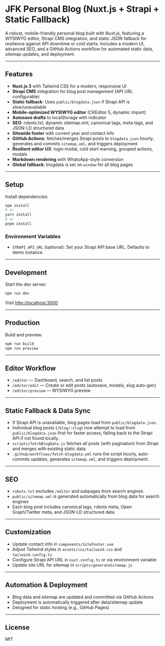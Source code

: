 # JFK Personal Blog (Nuxt.js + Strapi + Static Fallback)

A robust, mobile-friendly personal blog built with Nuxt.js, featuring a WYSIWYG editor, Strapi CMS integration, and static JSON fallback for resilience against API downtime or cold starts. Includes a modern UI, advanced SEO, and a GitHub Actions workflow for automated static data, sitemap updates, and deployment.

---

## Features

- **Nuxt.js 3** with Tailwind CSS for a modern, responsive UI
- **Strapi CMS** integration for blog post management (API URL configurable)
- **Static fallback**: Uses `public/blogdata.json` if Strapi API is slow/unavailable
- **Mobile-optimized WYSIWYG editor** (CKEditor 5, dynamic import)
- **Autosave drafts** to localStorage with indicator
- **SEO**: robots.txt, dynamic sitemap.xml, canonical tags, meta tags, and JSON-LD structured data
- **Sitewide footer** with current year and contact info
- **GitHub Actions**: fetches/merges Strapi posts to `blogdata.json` hourly, generates and commits `sitemap.xml`, and triggers deployment
- **Resilient editor UX**: login modal, cold start warning, grouped actions, modals
- **Markdown rendering** with WhatsApp-style conversion
- **Global fallback**: blogdata is set on `window` for all blog pages

---

## Setup

Install dependencies:

```bash
npm install
# or
yarn install
# or
pnpm install
```

### Environment Variables

- `STRAPI_API_URL` (optional): Set your Strapi API base URL. Defaults to demo instance.

---

## Development

Start the dev server:

```bash
npm run dev
```

Visit [http://localhost:3000](http://localhost:3000)

---

## Production

Build and preview:

```bash
npm run build
npm run preview
```

---

## Editor Workflow

- `/editor` — Dashboard, search, and list posts
- `/editor/edit` — Create or edit posts (autosave, modals, slug auto-gen)
- `/editor/preview` — WYSIWYG preview

---

## Static Fallback & Data Sync

- If Strapi API is unavailable, blog pages load from `public/blogdata.json`.
- Individual blog posts (`/blog/:slug`) now attempt to load from `public/blogdata.json` first for faster access, falling back to the Strapi API if not found locally.
- `scripts/fetchBlogData.js` fetches all posts (with pagination) from Strapi and merges with existing static data.
- `.github/workflows/fetch-blogdata.yml` runs the script hourly, auto-commits updates, generates `sitemap.xml`, and triggers deployment.

---

## SEO

- `robots.txt` excludes `/editor` and subpages from search engines
- `public/sitemap.xml` is generated automatically from blog data for search engines
- Each blog post includes canonical tags, robots meta, Open Graph/Twitter meta, and JSON-LD structured data

---

## Customization

- Update contact info in `components/SiteFooter.vue`
- Adjust Tailwind styles in `assets/css/tailwind.css` and `tailwind.config.ts`
- Configure Strapi API URL in `nuxt.config.ts` or via environment variable
- Update site URL for sitemap in `scripts/generateSitemap.js`

---

## Automation & Deployment

- Blog data and sitemap are updated and committed via GitHub Actions
- Deployment is automatically triggered after data/sitemap update
- Designed for static hosting (e.g., GitHub Pages)

---

## License

MIT
